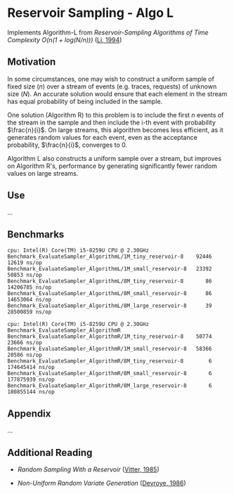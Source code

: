 # Reservoir Sampling - Algo L

Implements Algorithm-L from *Reservoir-Sampling Algorithms of Time Complexity O(n(1 + log(N/n)))* ([Li, 1994](https://dl.acm.org/doi/10.1145/198429.198435))

## Motivation

In some circumstances, one may wish to construct a uniform sample of fixed size ($n$) over a stream of events (e.g. traces, requests) of unknown size ($N$). An accurate solution would ensure that each element in the stream has equal probability of being included in the sample.

One solution (Algorithm R) to this problem is to include the first $n$ events of the stream in the sample and then include the i-th event with probability $\frac{n}{i}$. On large streams, this algorithm becomes less efficient, as it generates random values for each event, even as the acceptance probability, $\frac{n}{i}$, converges to 0. 

Algorithm L also constructs a uniform sample over a stream, but improves on Algorithm R's, performance by generating significantly fewer random values on large streams.

## Use

...


## Benchmarks

```text
cpu: Intel(R) Core(TM) i5-8259U CPU @ 2.30GHz
Benchmark_EvaluateSampler_AlgorithmL/1M_tiny_reservoir-8    92446      12619 ns/op
Benchmark_EvaluateSampler_AlgorithmL/1M_small_reservoir-8   23392      50853 ns/op
Benchmark_EvaluateSampler_AlgorithmL/8M_tiny_reservoir-8       86   14206785 ns/op
Benchmark_EvaluateSampler_AlgorithmL/8M_small_reservoir-8      86   14653064 ns/op
Benchmark_EvaluateSampler_AlgorithmL/8M_large_reservoir-8      39   28500859 ns/op
```

```text
cpu: Intel(R) Core(TM) i5-8259U CPU @ 2.30GHz
Benchmark_EvaluateSampler_AlgorithmR                                        
Benchmark_EvaluateSampler_AlgorithmR/1M_tiny_reservoir-8    50774       23666 ns/op
Benchmark_EvaluateSampler_AlgorithmR/1M_small_reservoir-8   58366       20586 ns/op
Benchmark_EvaluateSampler_AlgorithmR/8M_tiny_reservoir-8        6   174645414 ns/op
Benchmark_EvaluateSampler_AlgorithmR/8M_small_reservoir-8       6   177875939 ns/op
Benchmark_EvaluateSampler_AlgorithmR/8M_large_reservoir-8       6   180855144 ns/op
```

## Appendix

...

## Additional Reading

- *Random Sampling With a Reservoir* ([Vitter, 1985](https://www.cs.umd.edu/~samir/498/vitter.pdf))

- *Non-Uniform Random Variate Generation* ([Devroye, 1986](http://luc.devroye.org/chapter_twelve.pdf))